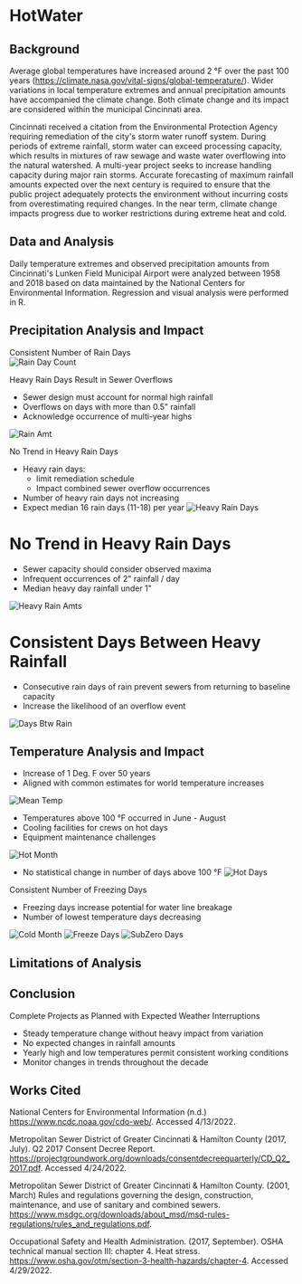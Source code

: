 # HotWater

## Background

Average global temperatures have increased around 2 °F over the past 100 years (https://climate.nasa.gov/vital-signs/global-temperature/).  Wider variations in local temperature extremes and annual precipitation amounts have accompanied the climate change.  Both climate change and its impact are considered within the municipal Cincinnati area.  

Cincinnati received a citation from the Environmental Protection Agency requiring remediation of the city's storm water runoff system.  During periods of extreme rainfall, storm water can exceed processing capacity, which results in mixtures of raw sewage and waste water overflowing into the natural watershed.  A multi-year project seeks to increase handling capacity during major rain storms.  Accurate forecasting of maximum rainfall amounts expected over the next century is required to ensure that the public project adequately protects the environment without incurring costs from overestimating required changes.  In the near term, climate change impacts progress due to worker restrictions during extreme heat and cold.  

## Data and Analysis
Daily temperature extremes and observed precipitation amounts from Cincinnati's Lunken Field Municipal Airport were analyzed between 1958 and 2018 based on data maintained by the National Centers for Environmental Information.  Regression and visual analysis were performed in R.

## Precipitation Analysis and Impact

Consistent Number of Rain Days  
![Rain Day Count](images/g.pcpt50yr.png)


Heavy Rain Days Result in Sewer Overflows
- Sewer design must account for normal high rainfall
- Overflows on days with more than 0.5" rainfall
- Acknowledge occurrence of multi-year highs

![Rain Amt](images/g.hist.rainDay.png)

No Trend in Heavy Rain Days
- Heavy rain days:
    - limit remediation schedule
    - Impact combined sewer overflow occurrences
- Number of heavy rain days not increasing
- Expect median 16 rain days (11-18) per year
![Heavy Rain Days](images/g.hvy_prpc.png)


No Trend in Heavy Rain Days
========================================================
- Sewer capacity should consider observed maxima
- Infrequent occurrences of 2" rainfall / day
- Median heavy day rainfall under 1"

![Heavy Rain Amts](images/g.hvy_prpbox.png)

Consistent Days Between Heavy Rainfall
========================================================

- Consecutive  rain days of rain prevent sewers from returning to baseline capacity 
- Increase the likelihood of an overflow event

![Days Btw Rain](images/g.prcp_dayBTW.png)

## Temperature Analysis and Impact

- Increase of 1 Deg. F over 50 years  
- Aligned with common estimates for world temperature increases

![Mean Temp](images/g.mtemp.png)

- Temperatures above 100 °F occurred in June - August
- Cooling facilities for crews on hot days
- Equipment maintenance challenges

![Hot Month](images/g.hotmonth.png)

- No statistical change in number of days above 100  °F
![Hot Days](images/g.hotdays.png)

Consistent Number of Freezing Days
- Freezing days increase potential for water line breakage
- Number of lowest temperature days decreasing

![Cold Month](images/g.coldmonth)
![Freeze Days](images/g.frezdays.png)
![SubZero Days](images/g.g.subzdays.png)

## Limitations of Analysis

## Conclusion

Complete Projects as Planned with Expected Weather Interruptions
- Steady temperature change without heavy impact from variation
- No expected changes in rainfall amounts 
- Yearly high and low temperatures permit consistent working conditions
- Monitor changes in trends throughout the decade


## Works Cited

National Centers for Environmental Information (n.d.)  https://www.ncdc.noaa.gov/cdo-web/.  Accessed 4/13/2022.

Metropolitan Sewer District of Greater Cincinnati & Hamilton County (2017, July).  Q2 2017 Consent Decree Report.  https://projectgroundwork.org/downloads/consentdecreequarterly/CD_Q2_2017.pdf.  Accessed 4/24/2022.

Metropolitan Sewer District of Greater Cincinnati & Hamilton County. (2001, March)  Rules and regulations governing the design, construction, maintenance, and use of sanitary and combined sewers.  https://www.msdgc.org/downloads/about_msd/msd-rules-regulations/rules_and_regulations.pdf.  

Occupational Safety and Health Administration. (2017, September).  OSHA technical manual section III: chapter 4.  Heat stress.  https://www.osha.gov/otm/section-3-health-hazards/chapter-4.  Accessed 4/29/2022.






